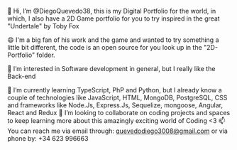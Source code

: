 👋 Hi, I’m @DiegoQuevedo38, this is my Digital Portfolio for the world, in which, I also have a 2D Game portfolio for you to try inspired in the great "Undertale" by Toby Fox

😄 I'm a big fan of his work and the game and wanted to try something a little bit different, the code is an open source for you look up in the "2D-Portfolio" folder.

👀 I’m interested in Software development in general, but I really like the Back-end

🌱 I’m currently learning TypeScript, PhP and Python, but I already know a couple of technologies like JavaScript, HTML, MongoDB, PostgreSQL, CSS and frameworks like Node.Js, Express.Js, Sequelize, mongoose, Angular, React and Redux
💞️ I’m looking to collaborate on coding projects and spaces to keep learning more about this amazingly exciting world of Coding <3
📫 You can reach me via email through: quevedodiego3008@gmail.com or via phone by: +34 623 996663
